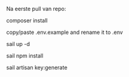 Na eerste pull van repo:

composer install

copy/paste .env.example and rename it to .env

sail up -d

sail npm install

sail artisan key:generate
